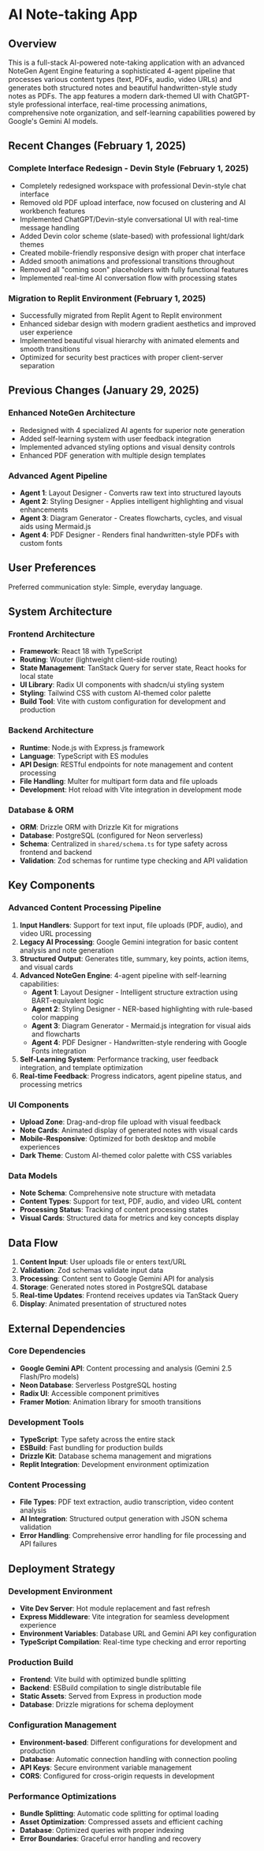 # AI Note-taking App

## Overview

This is a full-stack AI-powered note-taking application with an advanced NoteGen Agent Engine featuring a sophisticated 4-agent pipeline that processes various content types (text, PDFs, audio, video URLs) and generates both structured notes and beautiful handwritten-style study notes as PDFs. The app features a modern dark-themed UI with ChatGPT-style professional interface, real-time processing animations, comprehensive note organization, and self-learning capabilities powered by Google's Gemini AI models.

## Recent Changes (February 1, 2025)

### Complete Interface Redesign - Devin Style (February 1, 2025)
- Completely redesigned workspace with professional Devin-style chat interface
- Removed old PDF upload interface, now focused on clustering and AI workbench features
- Implemented ChatGPT/Devin-style conversational UI with real-time message handling
- Added Devin color scheme (slate-based) with professional light/dark themes
- Created mobile-friendly responsive design with proper chat interface
- Added smooth animations and professional transitions throughout
- Removed all "coming soon" placeholders with fully functional features
- Implemented real-time AI conversation flow with processing states

### Migration to Replit Environment (February 1, 2025)
- Successfully migrated from Replit Agent to Replit environment
- Enhanced sidebar design with modern gradient aesthetics and improved user experience
- Implemented beautiful visual hierarchy with animated elements and smooth transitions
- Optimized for security best practices with proper client-server separation

## Previous Changes (January 29, 2025)

### Enhanced NoteGen Architecture
- Redesigned with 4 specialized AI agents for superior note generation
- Added self-learning system with user feedback integration
- Implemented advanced styling options and visual density controls
- Enhanced PDF generation with multiple design templates

### Advanced Agent Pipeline
- **Agent 1**: Layout Designer - Converts raw text into structured layouts
- **Agent 2**: Styling Designer - Applies intelligent highlighting and visual enhancements  
- **Agent 3**: Diagram Generator - Creates flowcharts, cycles, and visual aids using Mermaid.js
- **Agent 4**: PDF Designer - Renders final handwritten-style PDFs with custom fonts

## User Preferences

Preferred communication style: Simple, everyday language.

## System Architecture

### Frontend Architecture
- **Framework**: React 18 with TypeScript
- **Routing**: Wouter (lightweight client-side routing)
- **State Management**: TanStack Query for server state, React hooks for local state
- **UI Library**: Radix UI components with shadcn/ui styling system
- **Styling**: Tailwind CSS with custom AI-themed color palette
- **Build Tool**: Vite with custom configuration for development and production

### Backend Architecture
- **Runtime**: Node.js with Express.js framework
- **Language**: TypeScript with ES modules
- **API Design**: RESTful endpoints for note management and content processing
- **File Handling**: Multer for multipart form data and file uploads
- **Development**: Hot reload with Vite integration in development mode

### Database & ORM
- **ORM**: Drizzle ORM with Drizzle Kit for migrations
- **Database**: PostgreSQL (configured for Neon serverless)
- **Schema**: Centralized in `shared/schema.ts` for type safety across frontend and backend
- **Validation**: Zod schemas for runtime type checking and API validation

## Key Components

### Advanced Content Processing Pipeline
1. **Input Handlers**: Support for text input, file uploads (PDF, audio), and video URL processing
2. **Legacy AI Processing**: Google Gemini integration for basic content analysis and note generation
3. **Structured Output**: Generates title, summary, key points, action items, and visual cards
4. **Advanced NoteGen Engine**: 4-agent pipeline with self-learning capabilities:
   - **Agent 1**: Layout Designer - Intelligent structure extraction using BART-equivalent logic
   - **Agent 2**: Styling Designer - NER-based highlighting with rule-based color mapping
   - **Agent 3**: Diagram Generator - Mermaid.js integration for visual aids and flowcharts
   - **Agent 4**: PDF Designer - Handwritten-style rendering with Google Fonts integration
5. **Self-Learning System**: Performance tracking, user feedback integration, and template optimization
6. **Real-time Feedback**: Progress indicators, agent pipeline status, and processing metrics

### UI Components
- **Upload Zone**: Drag-and-drop file upload with visual feedback
- **Note Cards**: Animated display of generated notes with visual cards
- **Mobile-Responsive**: Optimized for both desktop and mobile experiences
- **Dark Theme**: Custom AI-themed color palette with CSS variables

### Data Models
- **Note Schema**: Comprehensive note structure with metadata
- **Content Types**: Support for text, PDF, audio, and video URL content
- **Processing Status**: Tracking of content processing states
- **Visual Cards**: Structured data for metrics and key concepts display

## Data Flow

1. **Content Input**: User uploads file or enters text/URL
2. **Validation**: Zod schemas validate input data
3. **Processing**: Content sent to Google Gemini API for analysis
4. **Storage**: Generated notes stored in PostgreSQL database
5. **Real-time Updates**: Frontend receives updates via TanStack Query
6. **Display**: Animated presentation of structured notes

## External Dependencies

### Core Dependencies
- **Google Gemini API**: Content processing and analysis (Gemini 2.5 Flash/Pro models)
- **Neon Database**: Serverless PostgreSQL hosting
- **Radix UI**: Accessible component primitives
- **Framer Motion**: Animation library for smooth transitions

### Development Tools
- **TypeScript**: Type safety across the entire stack
- **ESBuild**: Fast bundling for production builds
- **Drizzle Kit**: Database schema management and migrations
- **Replit Integration**: Development environment optimization

### Content Processing
- **File Types**: PDF text extraction, audio transcription, video content analysis
- **AI Integration**: Structured output generation with JSON schema validation
- **Error Handling**: Comprehensive error handling for file processing and API failures

## Deployment Strategy

### Development Environment
- **Vite Dev Server**: Hot module replacement and fast refresh
- **Express Middleware**: Vite integration for seamless development experience
- **Environment Variables**: Database URL and Gemini API key configuration
- **TypeScript Compilation**: Real-time type checking and error reporting

### Production Build
- **Frontend**: Vite build with optimized bundle splitting
- **Backend**: ESBuild compilation to single distributable file
- **Static Assets**: Served from Express in production mode
- **Database**: Drizzle migrations for schema deployment

### Configuration Management
- **Environment-based**: Different configurations for development and production
- **Database**: Automatic connection handling with connection pooling
- **API Keys**: Secure environment variable management
- **CORS**: Configured for cross-origin requests in development

### Performance Optimizations
- **Bundle Splitting**: Automatic code splitting for optimal loading
- **Asset Optimization**: Compressed assets and efficient caching
- **Database**: Optimized queries with proper indexing
- **Error Boundaries**: Graceful error handling and recovery